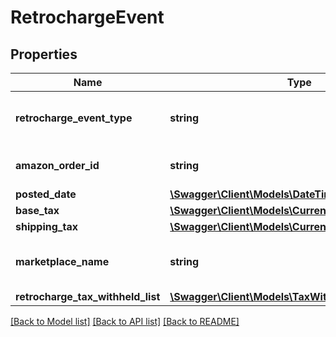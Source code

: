 # RetrochargeEvent

## Properties
Name | Type | Description | Notes
------------ | ------------- | ------------- | -------------
**retrocharge_event_type** | **string** | The type of event.  Possible values:  * Retrocharge  * RetrochargeReversal | [optional] 
**amazon_order_id** | **string** | An Amazon-defined identifier for an order. | [optional] 
**posted_date** | [**\Swagger\Client\Models\\DateTime**](\DateTime.md) |  | [optional] 
**base_tax** | [**\Swagger\Client\Models\Currency**](Currency.md) |  | [optional] 
**shipping_tax** | [**\Swagger\Client\Models\Currency**](Currency.md) |  | [optional] 
**marketplace_name** | **string** | The name of the marketplace where the retrocharge event occurred. | [optional] 
**retrocharge_tax_withheld_list** | [**\Swagger\Client\Models\TaxWithheldComponentList**](TaxWithheldComponentList.md) |  | [optional] 

[[Back to Model list]](../../README.md#documentation-for-models) [[Back to API list]](../../README.md#documentation-for-api-endpoints) [[Back to README]](../../README.md)

